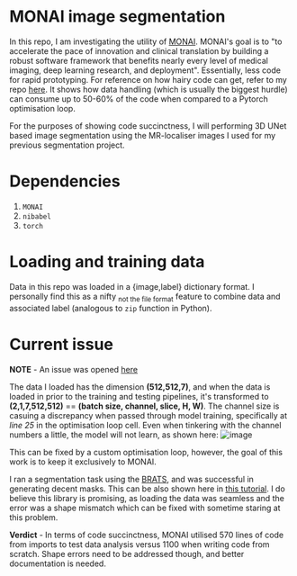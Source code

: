 # MONAI image segmentation

In this repo, I am investigating the utility of [MONAI](https://monai.io/). MONAI's goal is to "to accelerate the pace of innovation and clinical translation by building a robust software framework that benefits nearly every level of medical imaging, deep learning research, and deployment". Essentially, less code for rapid prototyping. For reference on how hairy code can get, refer to my repo [here](https://github.com/aalhayali/MR-loc_segmentation). It shows how data handling (which is usually the biggest hurdle) can consume up to 50-60% of the code when compared to a Pytorch optimisation loop. 

For the purposes of showing code succinctness, I will performing 3D UNet based image segmentation using the MR-localiser images I used for my previous segmentation project.

# Dependencies

1. `MONAI`
2. `nibabel`
3. `torch`

# Loading and training data

Data in this repo was loaded in a {image,label} dictionary format. I personally find this as a nifty <sub>not the file format</sub> feature to combine data and associated label (analogous to `zip` function in Python). 

# Current issue

**NOTE** - An issue was opened [here](https://github.com/Project-MONAI/MONAI/discussions/5372)

The data I loaded has the dimension **(512,512,7)**, and when the data is loaded in prior to the training and testing pipelines, it's transformed to **(2,1,7,512,512)** == **(batch size, channel, slice, H, W)**. The channel size is casuing a discrepancy when passed through model training, specifically at _line 25_ in the optimisation loop cell. Even when tinkering with the channel numbers a little, the model will not learn, as shown here:
![image](https://user-images.githubusercontent.com/65701637/200875400-1f611938-4f0d-4a56-9df7-c1964b860edc.png)

This can be fixed by a custom optimisation loop, however, the goal of this work is to keep it exclusively to MONAI. 

I ran a segmentation task using the [BRATS](http://braintumorsegmentation.org/), and was successful in generating decent masks. This can be also shown here in [this tutorial](https://github.com/Project-MONAI/tutorials/blob/main/3d_segmentation/brats_segmentation_3d.ipynb). I do believe this library is promising, as loading the data was seamless and the error was a shape mismatch which can be fixed with sometime staring at this problem.

**Verdict** - In terms of code succinctness, MONAI utilised 570 lines of code from imports to test data analysis versus 1100 when writing code from scratch. Shape errors need to be addressed though, and better documentation is needed.
